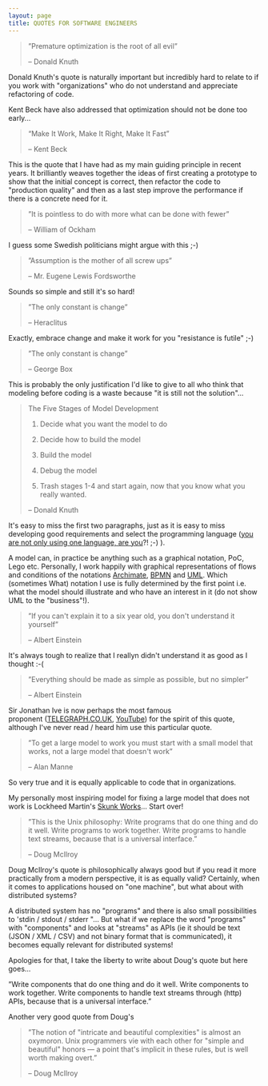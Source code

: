 ```yaml
---
layout: page
title: QUOTES FOR SOFTWARE ENGINEERS
---
```


> ”Premature optimization is the root of all evil”
> 
> – Donald Knuth

Donald Knuth's quote is naturally important but incredibly hard to relate to if you work with "organizations" who do not understand and appreciate refactoring of code.

Kent Beck have also addressed that optimization should not be done too early...

> “Make It Work, Make It Right, Make It Fast”
> 
> – Kent Beck

This is the quote that I have had as my main guiding principle in recent years. It brilliantly weaves together the ideas of first creating a prototype to show that the initial concept is correct, then refactor the code to "production quality" and then as a last step improve the performance if there is a concrete need for it.



> ”It is pointless to do with more what can be done with fewer”
> 
> – William of Ockham  

I guess some Swedish politicians might argue with this ;-)


> ”Assumption is the mother of all screw ups”
> 
> – Mr. Eugene Lewis Fordsworthe  

Sounds so simple and still it's so hard!

> ”The only constant is change”
> 
> – Heraclitus  

Exactly, embrace change and make it work for you "resistance is futile" ;-)



> ”The only constant is change”
> 
> – George Box

This is probably the only justification I'd like to give to all who think that modeling before coding is a waste because "it is still not the solution"...



> The Five Stages of Model Development
> 
> 1) Decide what you want the model to do
> 
> 2) Decide how to build the model
> 
> 3) Build the model
> 
> 4) Debug the model
> 
> 5) Trash stages 1-4 and start again, now that you know what you really wanted.
> 
> – Donald Knuth

It's easy to miss the first two paragraphs, just as it is easy to miss developing good requirements and select the programming language (<a href="http://youtu.be/NvWTnIoQZj4">you are not only using one language, are you</a>?! ;-) ).

A model can, in practice be anything such as a graphical notation, PoC, Lego etc. Personally, I work happily with graphical representations of flows and conditions of the notations <a href="http://en.wikipedia.org/wiki/ArchiMate">Archimate</a>, <a href="http://en.wikipedia.org/wiki/Business_Process_Model_and_Notation">BPMN</a> and <a href="http://en.wikipedia.org/wiki/Unified_Modeling_Language">UML</a>. Which (sometimes What) notation I use is fully determined by the first point i.e. what the model should illustrate and who have an interest in it (do not show UML to the "business"!).



> ”If you can't explain it to a six year old, you don't understand it yourself”
> 
> – Albert Einstein

It's always tough to realize that I reallyn didn't understand it as good as I thought :-(

> ”Everything should be made as simple as possible, but no simpler”
> 
> – Albert Einstein

Sir Jonathan Ive is now perhaps the most famous proponent (<a href="http://www.telegraph.co.uk/technology/apple/9283706/Jonathan-Ive-interview-simplicity-isnt-simple.html">TELEGRAPH.CO.UK</a>, <a href="http://youtu.be/1jdPKi5i030">YouTube</a>) for the spirit of this quote, although I've never read / heard him use this particular quote.



> ”To get a large model to work you must start with a small model  that works, not a large model that doesn't work”
> 
> – Alan Manne

So very true and it is equally applicable to code that in organizations.

My personally most inspiring model for fixing a large model that does not work is Lockheed Martin's <a href="http://en.wikipedia.org/wiki/Skunk_Works">Skunk Works</a>... Start over!



> ”This is the Unix philosophy: Write programs that do one thing and do it well. Write programs to work together. Write programs to handle text streams, because that is a universal interface.”
> 
> – Doug McIlroy  

Doug McIlroy's quote is philosophically always good but if you read it more practically from a modern perspective, it is as equally valid? Certainly, when it comes to applications housed on "one machine", but what about with distributed systems?

A distributed system has no "programs" and there is also small possibilities to 'stdin / stdout / stderr "... But what if we replace the word "programs" with "components" and looks at "streams" as APIs (ie it should be text (JSON / XML / CSV) and not binary format that is communicated), it becomes equally relevant for distributed systems!

Apologies for that, I take the liberty to write about Doug's quote but here goes...

”Write components that do one thing and do it well. Write components to work together. Write components to handle text streams through (http) APIs, because that is a universal interface.”



Another very good quote from Doug's
> ”The notion of "intricate and beautiful complexities" is almost an oxymoron. Unix programmers vie with each other for "simple and beautiful" honors — a point that's implicit in these rules, but is well worth making overt.”
> 
> – Doug McIlroy